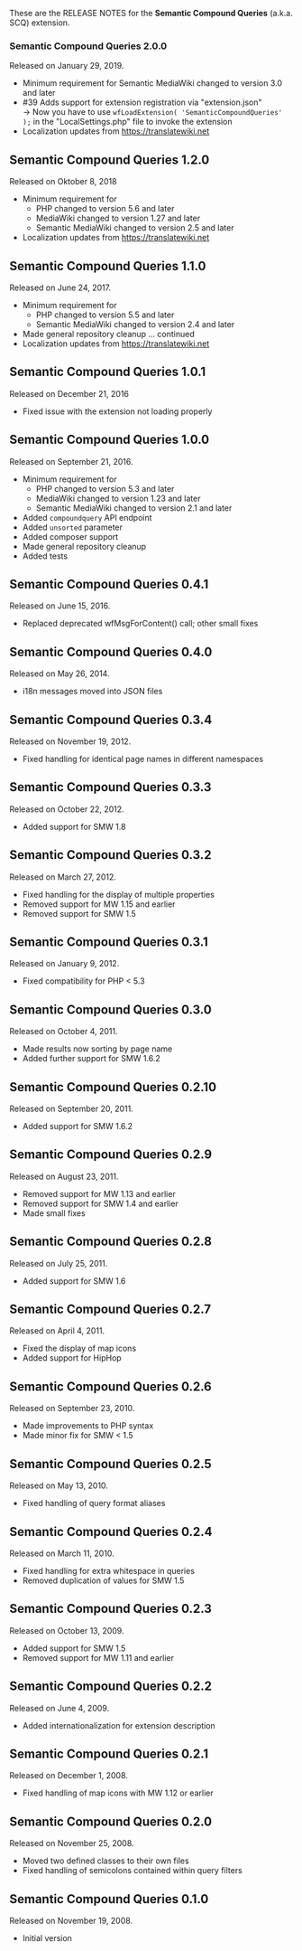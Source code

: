 These are the RELEASE NOTES for the **Semantic Compound Queries** (a.k.a. SCQ) extension.

### Semantic Compound Queries 2.0.0

Released on January 29, 2019.

* Minimum requirement for Semantic MediaWiki changed to version 3.0 and later
* #39 Adds support for extension registration via "extension.json"  
  → Now you have to use `wfLoadExtension( 'SemanticCompoundQueries' );` in the "LocalSettings.php" file to invoke the extension
* Localization updates from https://translatewiki.net

## Semantic Compound Queries 1.2.0

Released on Oktober 8, 2018

* Minimum requirement for
  * PHP changed to version 5.6 and later
  * MediaWiki changed to version 1.27 and later
  * Semantic MediaWiki changed to version 2.5 and later
* Localization updates from https://translatewiki.net

## Semantic Compound Queries 1.1.0

Released on June 24, 2017.

* Minimum requirement for
  * PHP changed to version 5.5 and later
  * Semantic MediaWiki changed to version 2.4 and later
* Made general repository cleanup ... continued
* Localization updates from https://translatewiki.net

## Semantic Compound Queries 1.0.1

Released on December 21, 2016

* Fixed issue with the extension not loading properly

## Semantic Compound Queries 1.0.0

Released on September 21, 2016.

* Minimum requirement for
  * PHP changed to version 5.3 and later
  * MediaWiki changed to version 1.23 and later
  * Semantic MediaWiki changed to version 2.1 and later
* Added `compoundquery` API endpoint
* Added `unsorted` parameter
* Added composer support
* Made general repository cleanup
* Added tests

## Semantic Compound Queries 0.4.1

Released on June 15, 2016.

* Replaced deprecated wfMsgForContent() call; other small fixes

## Semantic Compound Queries 0.4.0

Released on May 26, 2014.

* i18n messages moved into JSON files

## Semantic Compound Queries 0.3.4

Released on November 19, 2012.

* Fixed handling for identical page names in different namespaces

## Semantic Compound Queries 0.3.3

Released on October 22, 2012.

* Added support for SMW 1.8

## Semantic Compound Queries 0.3.2

Released on March 27, 2012.

* Fixed handling for the display of multiple properties
* Removed support for MW 1.15 and earlier
* Removed support for SMW 1.5

## Semantic Compound Queries 0.3.1

Released on January 9, 2012.

* Fixed compatibility for PHP < 5.3

## Semantic Compound Queries 0.3.0

Released on October 4, 2011.

* Made results now sorting by page name
* Added further support for SMW 1.6.2

## Semantic Compound Queries 0.2.10

Released on September 20, 2011.

* Added support for SMW 1.6.2

## Semantic Compound Queries 0.2.9

Released on August 23, 2011.

* Removed support for MW 1.13 and earlier
* Removed support for SMW 1.4 and earlier
* Made small fixes

## Semantic Compound Queries 0.2.8

Released on July 25, 2011.

* Added support for SMW 1.6

## Semantic Compound Queries 0.2.7

Released on April 4, 2011.

* Fixed the display of map icons
* Added support for HipHop

## Semantic Compound Queries 0.2.6

Released on September 23, 2010.

* Made improvements to PHP syntax
* Made minor fix for SMW < 1.5

## Semantic Compound Queries 0.2.5

Released on May 13, 2010.

* Fixed handling of query format aliases

## Semantic Compound Queries 0.2.4

Released on March 11, 2010.

* Fixed handling for extra whitespace in queries
* Removed duplication of values for SMW 1.5

## Semantic Compound Queries 0.2.3

Released on October 13, 2009.

* Added support for SMW 1.5
* Removed support for MW 1.11 and earlier

## Semantic Compound Queries 0.2.2

Released on June 4, 2009.

* Added internationalization for extension description

## Semantic Compound Queries 0.2.1

Released on December 1, 2008.

* Fixed handling of map icons with MW 1.12 or earlier

## Semantic Compound Queries 0.2.0

Released on November 25, 2008.

* Moved two defined classes to their own files
* Fixed handling of semicolons contained within query filters

## Semantic Compound Queries 0.1.0

Released on November 19, 2008.

* Initial version
